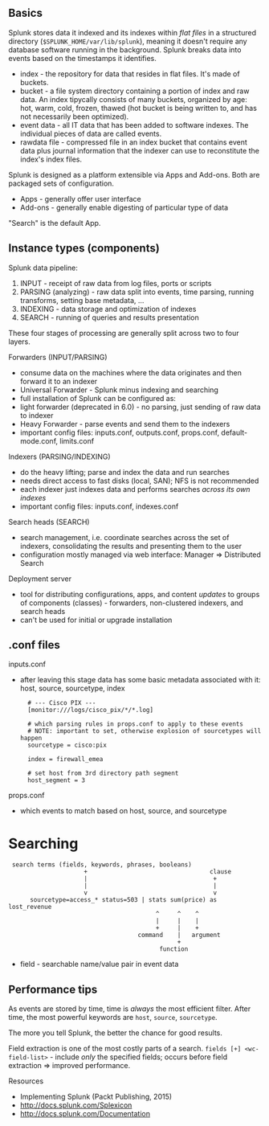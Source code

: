 Basics
------

Splunk stores data it indexed and its indexes within *flat files* in a structured directory (`$SPLUNK_HOME/var/lib/splunk`), meaning it doesn't require any database software running in the background. Splunk breaks data into events based on the timestamps it identifies.

* index - the repository for data that resides in flat files. It's made of
  buckets.
* bucket - a file system directory containing a portion of index and raw data.
  An index tipycally consists of many buckets, organized by age: hot, warm,
cold, frozen, thawed (hot bucket is being written to, and has not necessarily
been optimized).
* event data - all IT data that has been added to software indexes. The
  individual pieces of data are called events.
* rawdata file - compressed file in an index bucket that contains event data
  plus journal information that the indexer can use to reconstitute the index's
index files.

Splunk is designed as a platform extensible via Apps and Add-ons. Both are
packaged sets of configuration.

* Apps - generally offer user interface
* Add-ons - generally enable digesting of particular type of data

"Search" is the default App.

Instance types (components)
---------------------------

Splunk data pipeline:

1. INPUT - receipt of raw data from log files, ports or scripts
2. PARSING (analyzing) - raw data split into events, time parsing, running
   transforms, setting base metadata, ...
3. INDEXING - data storage and optimization of indexes
4. SEARCH - running of queries and results presentation

These four stages of processing are generally split across two to four layers.

Forwarders (INPUT/PARSING)

* consume data on the machines where the data originates and then forward it to an indexer
* Universal Forwarder - Splunk minus indexing and searching
* full installation of Splunk can be configured as:
 * light forwarder (deprecated in 6.0) - no parsing, just sending of raw data to indexer
 * Heavy Forwarder - parse events and send them to the indexers
* important config files: inputs.conf, outputs.conf, props.conf,
  default-mode.conf, limits.conf

Indexers (PARSING/INDEXING)

* do the heavy lifting; parse and index the data and run searches
* needs direct access to fast disks (local, SAN); NFS is not recommended
* each indexer just indexes data and performs searches *across its own indexes*
* important config files: inputs.conf, indexes.conf

Search heads (SEARCH)

* search management, i.e. coordinate searches across the set of indexers, consolidating the results and presenting them to the user
* configuration mostly managed via web interface: Manager => Distributed
  Search

Deployment server

* tool for distributing configurations, apps, and content *updates* to groups of components (classes) - forwarders, non-clustered indexers, and search heads
* can't be used for initial or upgrade installation

.conf files
-----------

inputs.conf

* after leaving this stage data has some basic metadata associated with it:
  host, source, sourcetype, index

        # --- Cisco PIX ---
        [monitor:///logs/cisco_pix/*/*.log]
        
        # which parsing rules in props.conf to apply to these events
        # NOTE: important to set, otherwise explosion of sourcetypes will happen
        sourcetype = cisco:pix
        
        index = firewall_emea
        
        # set host from 3rd directory path segment
        host_segment = 3

props.conf

* which events to match based on host, source, and sourcetype

Searching
=========

     search terms (fields, keywords, phrases, booleans)
                         +                                  clause
                         |                                   +
                         |                                   |
                         v                                   v
          sourcetype=access_* status=503 | stats sum(price) as lost_revenue
                                             ^     ^    ^
                                             |     |    |
                                             +     |    +
                                        command    |   argument
                                                   +
                                              function

* field - searchable name/value pair in event data

Performance tips
----------------

As events are stored by time, time is *always* the most efficient filter. After time, the most powerful keywords are `host`, `source`, `sourcetype`.

The more you tell Splunk, the better the chance for good results.

Field extraction is one of the most costly parts of a search. `fields [+] <wc-field-list>` - include *only* the specified fields; occurs before field extraction => improved performance.

Resources

* Implementing Splunk (Packt Publishing, 2015)
* http://docs.splunk.com/Splexicon
* http://docs.splunk.com/Documentation
